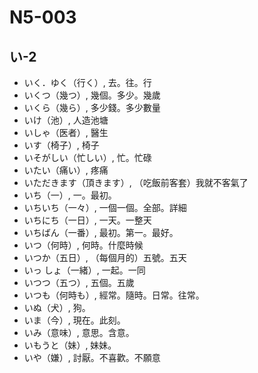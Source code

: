 # N5-003
## い-2
* いく．ゆく（行く）, 去。往。行
* いくつ（幾つ）, 幾個。多少。幾歲
* いくら（幾ら）, 多少錢。多少數量
* いけ（池）, 人造池塘
* いしゃ（医者）, 醫生
* いす（椅子）, 椅子
* いそがしい（忙しい）, 忙。忙碌
* いたい（痛い）, 疼痛
* いただきます（頂きます）, （吃飯前客套）我就不客氣了
* いち（一）, 一。最初。
* いちいち（一々）, 一個一個。全部。詳細
* いちにち（一日）, 一天。一整天
* いちばん（一番）, 最初。第一。最好。
* いつ（何時）, 何時。什麼時候
* いつか（五日）, （每個月的）五號。五天
* いっ しょ（一緒）, 一起。一同
* いつつ（五つ）, 五個。五歲
* いつも（何時も）, 經常。隨時。日常。往常。
* いぬ（犬）, 狗。
* いま（今）, 現在。此刻。
* いみ（意味）, 意思。含意。
* いもうと（妹）, 妹妹。
* いや（嫌）, 討厭。不喜歡。不願意